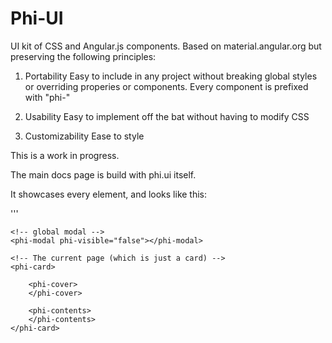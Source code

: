 # Phi-UI

UI kit of CSS and Angular.js components.  Based on material.angular.org but preserving
the following principles:

1. Portability
Easy to include in any project without breaking global styles or overriding properies or components.
Every component is prefixed with "phi-"

2. Usability
Easy to implement off the bat without having to modify CSS

3. Customizability
Ease to style


This is a work in progress.


The main docs page is build with phi.ui itself.

It showcases every element, and looks like this:

'''
<phi-app>

    <!-- global modal -->
    <phi-modal phi-visible="false"></phi-modal>

    <!-- The current page (which is just a card) -->
    <phi-card>

        <phi-cover>
        </phi-cover>

        <phi-contents>
        </phi-contents>
    </phi-card>

</phi-app>